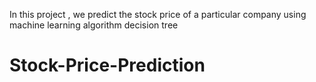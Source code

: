 In this project , we predict the stock price of a particular company using machine learning algorithm  decision tree 
# Stock-Price-Prediction
